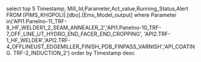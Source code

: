   select top 5 Timestamp, Mill_Id,Parameter,Act_value,Running_Status,Alert  FROM [PIMS_KHOPOLI].[dbo].[Ems_Model_output] 
  where Parameter in('API1.Panelno-11_TRF-8_HF_WELDER1_2_SEAM_ANNEALER_2','API1.Panelno-10_TRF-7_OFF_LINE_UT_HYDRO_END_FACER_END_CROPPING',
  'API2.TRF-1_HF_WELDER','API2.TRF-4_OFFLINEUST_EDGEMILLER_FINISH_PDB_FINPASS_VARNISH','API_COATING. TRF-2_INDUCTION_2') order by Timestamp desc
